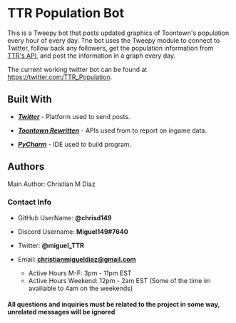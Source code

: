 # TTR Population Bot

This is a Tweepy bot that posts updated graphics of Toontown's population every hour of every day.  The bot uses the Tweepy module to connect to Twitter, follow back any followers, get the population information from [TTR's API](https://github.com/ToontownRewritten/api-doc/blob/master/population.md), and post the information in a graph every day.

The current working twitter bot can be found at https://twitter.com/TTR_Population.  

<h2>Built With</h2>

*	[***Twitter***](https://www.twitter.com) - Platform used to send posts.

*	[***Toontown Rewritten***](https://www.toontownrewritten.com/) - APIs used from to report on ingame data.

*	[***PyCharm***](https://www.jetbrains.com/pycharm/) - IDE used to build program.



<h2>Authors</h2>

Main Author: Christian M Diaz

<h3>Contact Info</h3>

*	GitHub UserName: **@chrisd149**

*	Discord Username: **Miguel149#7640**

*	Twitter: **@miguel_TTR**

* Email: **christianmigueldiaz@gmail.com**
	* Active Hours M-F: 3pm - 11pm EST
	* Active Hours Weekend: 12pm - 2am EST (Some of the time im availiable to 4am on the weekends)

<h4>All questions and inquiries must be related to the project in some way, unrelated messages will be ignored</h4>
